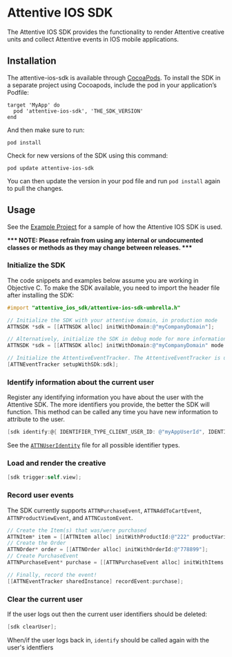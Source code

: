 # Attentive IOS SDK

The Attentive IOS SDK provides the functionality to render Attentive creative units and collect Attentive events in IOS mobile applications.


## Installation

The attentive-ios-sdk is available through [CocoaPods](https://cocoapods.org). To install the SDK in a separate project using Cocoapods, include the pod in your application’s Podfile:

```
target 'MyApp' do
  pod 'attentive-ios-sdk', 'THE_SDK_VERSION'
end
```

And then make sure to run:

```
pod install
```

Check for new versions of the SDK using this command:
```
pod update attentive-ios-sdk
```
You can then update the version in your pod file and run `pod install` again to pull the changes.

## Usage
See the [Example Project](https://github.com/attentive-mobile/attentive-ios-sdk/tree/main/Example) for a sample of how the Attentive
IOS SDK is used.

__*** NOTE: Please refrain from using any internal or undocumented classes or methods as they may change between releases. ***__


### Initialize the SDK

The code snippets and examples below assume you are working in Objective C. To make the SDK available, you need to import the header
file after installing the SDK:
```objectiveC
#import "attentive_ios_sdk/attentive-ios-sdk-umbrella.h"
```

```objectiveC
// Initialize the SDK with your attentive domain, in production mode
ATTNSDK *sdk = [[ATTNSDK alloc] initWithDomain:@"myCompanyDomain"];

// Alternatively, initialize the SDK in debug mode for more information about your creative and filtering rules
ATTNSDK *sdk = [[ATTNSDK alloc] initWithDomain:@"myCompanyDomain" mode:@"debug"];

// Initialize the AttentiveEventTracker. The AttentiveEventTracker is used to send user events (e.g. a Purchase) to Attentive. It must be set up before it can be used to send events.
[ATTNEventTracker setupWithSDk:sdk];
```

### Identify information about the current user

Register any identifying information you have about the user with the Attentive SDK. The more identifiers you provide, the better the
SDK will function. This method can be called any time you have new information to attribute to the user.

```objectiveC
[sdk identify:@{ IDENTIFIER_TYPE_CLIENT_USER_ID: @"myAppUserId", IDENTIFIER_TYPE_PHONE: @"+15556667777"}];
```

See the [`ATTNUserIdentity`](Sources/ATTNUserIdentity.m#L15) file for all possible identifier types.


### Load and render the creative

```objectiveC
[sdk trigger:self.view];
```

### Record user events

The SDK currently supports `ATTNPurchaseEvent`, `ATTNAddToCartEvent`, `ATTNProductViewEvent`, and `ATTNCustomEvent`.

```objectiveC
// Create the Item(s) that was/were purchased
ATTNItem* item = [[ATTNItem alloc] initWithProductId:@"222" productVariantId:@"55555" price:[[ATTNPrice alloc] initWithPrice:[[NSDecimalNumber alloc] initWithString:@"15.99"] currency:@"USD"]];
// Create the Order
ATTNOrder* order = [[ATTNOrder alloc] initWithOrderId:@"778899"];
// Create PurchaseEvent
ATTNPurchaseEvent* purchase = [[ATTNPurchaseEvent alloc] initWithItems:@[item] order:order];

// Finally, record the event!
[[ATTNEventTracker sharedInstance] recordEvent:purchase];
```

### Clear the current user

If the user logs out then the current user identifiers should be deleted:

```objectiveC
[sdk clearUser];
```

When/if the user logs back in, `identify` should be called again with the user's identfiers
